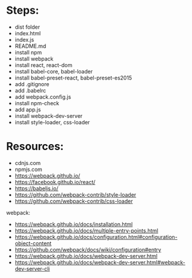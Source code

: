# Steps:

- dist folder
- index.html
- index.js
- README.md
- install npm
- install webpack
- install react, react-dom
- install babel-core, babel-loader
- install babel-preset-react, babel-preset-es2015
- add .gitignore
- add .babelrc
- add webpack.config.js
- install npm-check
- add app.js
- install webpack-dev-server
- install style-loader, css-loader


# Resources:

- cdnjs.com
- npmjs.com
- https://webpack.github.io/
- https://facebook.github.io/react/
- https://babeljs.io/
- https://github.com/webpack-contrib/style-loader
- https://github.com/webpack-contrib/css-loader

webpack:
- https://webpack.github.io/docs/installation.html
- https://webpack.github.io/docs/multiple-entry-points.html
- https://webpack.github.io/docs/configuration.html#configuration-object-content
- https://github.com/webpack/docs/wiki/configuration#entry
- https://webpack.github.io/docs/webpack-dev-server.html
- https://webpack.github.io/docs/webpack-dev-server.html#webpack-dev-server-cli
